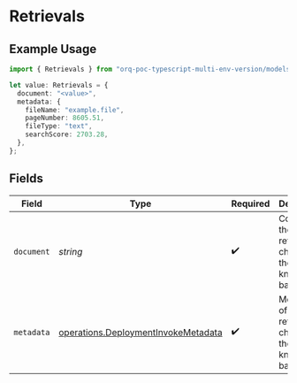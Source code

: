 # Retrievals

## Example Usage

```typescript
import { Retrievals } from "orq-poc-typescript-multi-env-version/models/operations";

let value: Retrievals = {
  document: "<value>",
  metadata: {
    fileName: "example.file",
    pageNumber: 8605.51,
    fileType: "text",
    searchScore: 2703.28,
  },
};
```

## Fields

| Field                                                                                      | Type                                                                                       | Required                                                                                   | Description                                                                                |
| ------------------------------------------------------------------------------------------ | ------------------------------------------------------------------------------------------ | ------------------------------------------------------------------------------------------ | ------------------------------------------------------------------------------------------ |
| `document`                                                                                 | *string*                                                                                   | :heavy_check_mark:                                                                         | Content of the retrieved chunk from the knowledge base                                     |
| `metadata`                                                                                 | [operations.DeploymentInvokeMetadata](../../models/operations/deploymentinvokemetadata.md) | :heavy_check_mark:                                                                         | Metadata of the retrieved chunk from the knowledge base                                    |
